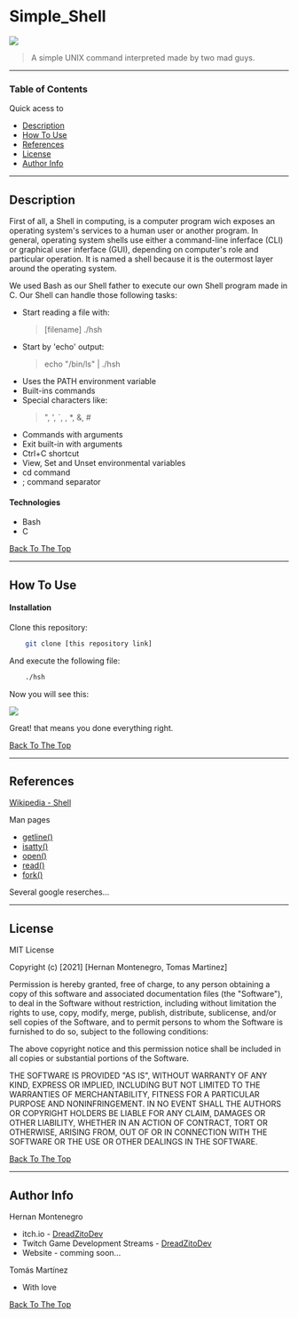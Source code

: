 # Simple_Shell

<img src="https://lh3.googleusercontent.com/4CPStcWGKXIBEPt57tx_5siuQXaBeDHLT07PZ84HtVmew_7dafivfVf0SLy_0381qzFSFs2_Iq0v5UUaSFgyQcVbBxeF07oQF388bTaXIveKvdMndGpHgr5ksuheGA-v5cz8vNsWow-bXjkVWHtyi95CLV_FznBcmGzrmySsI0RmuxGQK-yC3fzqnCyCOF4cYHyLnWn3XAtiEzLyLQmLPBA51Kr9HJaN8ZxgMW7FyaZLtUwpXhRmdDhYmRBM5rFnDO6kzC7-AWD4P0Vx9L3RbjTY5ZulJyxpm7Apr-hMlRvy4RAb6DPvulfNdHWL3d1IOrUvgv8qgpEHdRRrXMKvTA04HpFODx7sWlRDm6GJC50DWI-_-Bc7EGr4Mxvsmq6V3m75Og00B0hRfKIEtlEEykUUs7R_dFIYjnz27YMc01APcxNyEcJfIWcyQyx3mNOTH7UkpQqV3x70RSWozLDn1tIXCM-UZp2PVA_nLx61vCdktV5bUtK6utIhvuWewjOEa0BMv2CKkiz-9QpOLVsXeV9xpuAdZKOKb2RHVdd1NKGH32qMLOZBoqInba6UOwiLDs86734Ka1vVH_3gqUjG47hStIEovr7AI0Zy1SwWRN_9yqFasbKELzQoQffXxJoTKL3f-cFKXnRUPje5czOemJOERIK6vhAfI4oDDecQbWmXbH2F-4nuYj-aAH_MgA00cVF8wlIeSoneu5Q4nBBNkw=s260-no?authuser=4">

> A simple UNIX command interpreted made by two mad guys.

---

### Table of Contents
Quick acess to

- [Description](#description)
- [How To Use](#how-to-use)
- [References](#references)
- [License](#license)
- [Author Info](#author-info)

---

## Description

First of all, a Shell in computing, is a computer program wich exposes an operating system's services to a human user or another program. In general, operating system shells use either a command-line inferface (CLI) or graphical user inferface (GUI), depending on computer's role and particular operation. It is named a shell because it is the outermost layer around the operating system.

We used Bash as our Shell father to execute our own Shell program made in C. Our Shell can handle those following tasks:
- Start reading a file  with:
    >[filename] ./hsh
- Start by 'echo' output:
    > echo "/bin/ls" | ./hsh
- Uses the PATH environment variable
- Built-ins commands
- Special characters like:
    > ", ', `, \, *, &, #
- Commands with arguments
- Exit built-in with arguments
- Ctrl+C shortcut
- View, Set and Unset environmental variables
- cd command
- ; command separator

#### Technologies

- Bash
- C

[Back To The Top](#Simple_Shell)

---

## How To Use

#### Installation
Clone this repository:
```bash
    git clone [this repository link]
```
And execute the following file:
```bash
    ./hsh
```
Now you will see this:

<img src="https://lh3.googleusercontent.com/RZkm-RjhRHeYQrqo6cZNO2K1tGKZ8eQhXJH4XUDThGEd8gtIEnrdK9EGgiy84PWFJ3anj6EJvzfBNQ-GfusAUpTCwzaD_ZoSRRlkr5s1Obc4tBOzevYf_4LTXKPyG6Gm2XeuJWmOtBG8y51tO0leBj5Yw6Z8Uu1cnDTUAq2ToB7vM7dSibl-PFVjiDPYyZwEf-32kgxCkrpQpI3ak1U-GRJjPq8gC0SafMV_8aACmoEhoWJapGk9W11644DMsIEsg3VFh7GjV29nu8M0BmOFxhaBf7wyQkYFkyGgfLomz3Q2RF2of-s44TufrzbOIn-yYHgZVcRV5MzWjTH6erXNxmD440A4uKhv-KfS1NyOOPgiqC8_GXLk46tMKY67PDYdjPIwev9ysHbEEabtHOf11J0A33KL5Og6NA6LwtzYJ4aZNwDOg3Nax0x-RqJDmk-k7FqAX1q4ROLT16w1OswFkSmU7nWpNC-JctIqGJN1MFTDWEbq5hQpq420prpMizqkG8enDcgvm0uR-DimLZLn7hq4kSWEJZZ6Xm1Ql9NvILC5fZ3m7VoSSwk-NwsLS1u2EF9Gvs7Gui9wA-J4zDAZA3EpNGSvhy275J3jK55VhDCAFfRE6R8Clz8YxVpB4vqp2nY3QrXpmmYXvPOd-1Wlix9u8Rwdqq1TTQin_2hRMEHriiRlF3HUOY_IZ86WWGUmdm-lF5Mj4vDYxDIuopYI5g=w252-h96-no?authuser=4">

Great! that means you done everything right.

[Back To The Top](#Simple_Shell)

---

## References
[Wikipedia - Shell](https://en.wikipedia.org/wiki/Shell_(computing))


Man pages

- [getline()](https://man7.org/linux/man-pages/man3/getline.3.html)
- [isatty()](https://man7.org/linux/man-pages/man3/isatty.3.html)
- [open()](https://man7.org/linux/man-pages/man2/open.2.html)
- [read()](https://man7.org/linux/man-pages/man2/read.2.html)
- [fork()](https://man7.org/linux/man-pages/man2/fork.2.html)

Several google reserches...

---

## License 

MIT License

Copyright (c) [2021] [Hernan Montenegro, Tomas Martinez]

Permission is hereby granted, free of charge, to any person obtaining a copy
of this software and associated documentation files (the "Software"), to deal
in the Software without restriction, including without limitation the rights
to use, copy, modify, merge, publish, distribute, sublicense, and/or sell
copies of the Software, and to permit persons to whom the Software is
furnished to do so, subject to the following conditions:

The above copyright notice and this permission notice shall be included in all
copies or substantial portions of the Software.

THE SOFTWARE IS PROVIDED "AS IS", WITHOUT WARRANTY OF ANY KIND, EXPRESS OR
IMPLIED, INCLUDING BUT NOT LIMITED TO THE WARRANTIES OF MERCHANTABILITY,
FITNESS FOR A PARTICULAR PURPOSE AND NONINFRINGEMENT. IN NO EVENT SHALL THE
AUTHORS OR COPYRIGHT HOLDERS BE LIABLE FOR ANY CLAIM, DAMAGES OR OTHER
LIABILITY, WHETHER IN AN ACTION OF CONTRACT, TORT OR OTHERWISE, ARISING FROM,
OUT OF OR IN CONNECTION WITH THE SOFTWARE OR THE USE OR OTHER DEALINGS IN THE
SOFTWARE.

[Back To The Top](#Simple_Shell)

---

## Author Info
Hernan Montenegro
- itch.io - [DreadZitoDev](https://dreadzitodev.itch.io)
- Twitch Game Development Streams - [DreadZitoDev](https://dreadzitodev.itch.io)
- Website - comming soon...

Tomás Martínez
- With love

[Back To The Top](#Simple_Shell)
